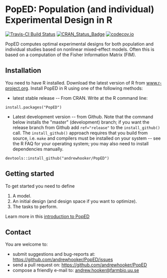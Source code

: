 PopED: Population (and individual) Experimental Design in R
======
  
[![Travis-CI Build Status](https://travis-ci.org/andrewhooker/PopED.svg?branch=master)](https://travis-ci.org/andrewhooker/PopED)
[![CRAN_Status_Badge](http://www.r-pkg.org/badges/version/PopED)](https://CRAN.R-project.org/package=PopED)
[![codecov.io](https://codecov.io/github/andrewhooker/PopED/coverage.svg?branch=master)](https://codecov.io/github/andrewhooker/PopED?branch=master)

PopED computes optimal experimental designs for both population 
and individual studies based on nonlinear mixed-effect models. 
Often this is based on a computation of the Fisher Information Matrix (FIM). 

## Installation

You need to have R installed.  Download the latest version of R from www.r-project.org.
Install PopED in R using one of the following methods:
  
  * latest stable release -- From CRAN.  Write at the R command line:
  
```
install.packages("PopED")
```

* Latest development version -- from Github. Note that the command below installs the "master" 
(development) branch; if you want the release branch from Github add `ref="release"` to the
`install_github()` call. The `install_github()` approach requires that you build from source, 
i.e. `make` and compilers must be installed on your system -- see the R FAQ for your operating system; 
you may also need to install dependencies manually.

```
devtools::install_github("andrewhooker/PopED")
```

## Getting started

To get started you need to define 

1. A model.
2. An initial design (and design space if you want to optimize). 
3. The tasks to perform. 

Learn more in this [introduction to PopED](./articles/intro-poped.html)


## Contact

You are welcome to:
  
* submit suggestions and bug-reports at: https://github.com/andrewhooker/PopED/issues 
* send a pull request on: https://github.com/andrewhooker/PopED
* compose a friendly e-mail to: andrew.hooker@farmbio.uu.se 





